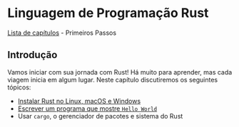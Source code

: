 # Linguagem de Programação Rust

[Lista de capítulos](/chapters.md) - Primeiros Passos

## Introdução

Vamos iniciar com sua jornada com Rust! Há muito para aprender, mas cada viagem inicia em algum lugar. Neste capítulo discutiremos os seguintes tópicos:

- [Instalar Rust no Linux, macOS e Windows](/1-getting-started/installation.md)
- [Escrever um programa que mostre `Hello World`](./hello-world.md)
- Usar `cargo`, o gerenciador de pacotes e sistema do Rust
